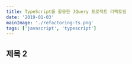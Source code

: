 ```yaml
---
title: TypeScript를 활용한 JQuery 프로젝트 리팩토링
date: '2019-01-03'
mainImage: './refactoring-ts.png'
tags: ['javascript', 'typescript']
---
```


## 제목 2
